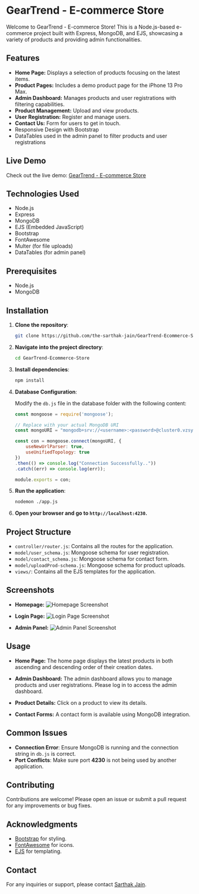 # GearTrend - E-commerce Store

Welcome to GearTrend - E-commerce Store! This is a Node.js-based e-commerce project built with Express, MongoDB, and EJS, showcasing a variety of products and providing admin functionalities.

## Features

- **Home Page:** Displays a selection of products focusing on the latest items.
- **Product Pages:** Includes a demo product page for the iPhone 13 Pro Max.
- **Admin Dashboard:** Manages products and user registrations with filtering capabilities.
- **Product Management:** Upload and view products.
- **User Registration:** Register and manage users.
- **Contact Us:** Form for users to get in touch.
- Responsive Design with Bootstrap
- DataTables used in the admin panel to filter products and user registrations

## Live Demo

Check out the live demo: [GearTrend - E-commerce Store](https://geartrend-ecommerce-store.onrender.com/)

## Technologies Used

- Node.js
- Express
- MongoDB
- EJS (Embedded JavaScript)
- Bootstrap
- FontAwesome
- Multer (for file uploads)
- DataTables (for admin panel)

## Prerequisites

- Node.js
- MongoDB

## Installation

1. **Clone the repository**:
   ```bash
   git clone https://github.com/the-sarthak-jain/GearTrend-Ecommerce-Store.git
   ```

2. **Navigate into the project directory**:
   ```bash
   cd GearTrend-Ecommerce-Store
   ```

3. **Install dependencies**:
   ```bash
   npm install
   ```

4. **Database Configuration**:

   Modify the `db.js` file in the database folder with the following content:

   ```javascript
   const mongoose = require('mongoose');

   // Replace with your actual MongoDB URI
   const mongoURI = "mongodb+srv://<username>:<password>@cluster0.vzsyypy.mongodb.net/sarthakdb?retryWrites=true&w=majority&appName=Cluster0";

   const con = mongoose.connect(mongoURI, {
       useNewUrlParser: true,
       useUnifiedTopology: true
   })
   .then(() => console.log("Connection Successfully.."))
   .catch((err) => console.log(err));

   module.exports = con;
   ```

5. **Run the application**:
   ```sh
   nodemon ./app.js
   ```

6. **Open your browser and go to `http://localhost:4230`.**

## Project Structure

- `controller/router.js`: Contains all the routes for the application.
- `model/user_schema.js`: Mongoose schema for user registration.
- `model/contact_schema.js`: Mongoose schema for contact form.
- `model/uploadProd-schema.js`: Mongoose schema for product uploads.
- `views/`: Contains all the EJS templates for the application.

## Screenshots

- **Homepage:**
![Homepage Screenshot](screenshots/home-page-GearTrend.png)

- **Login Page:**
![Login Page Screenshot](screenshots/login-page-GearTrend.png)

- **Admin Panel:**
![Admin Panel Screenshot](screenshots/admin-panel-GearTrend.png)

## Usage

- **Home Page:** The home page displays the latest products in both ascending and descending order of their creation dates.

- **Admin Dashboard:** The admin dashboard allows you to manage products and user registrations. Please log in to access the admin dashboard.

- **Product Details:** Click on a product to view its details.

- **Contact Forms:** A contact form is available using MongoDB integration.

## Common Issues

- **Connection Error**: Ensure MongoDB is running and the connection string in `db.js` is correct.
- **Port Conflicts**: Make sure port **4230** is not being used by another application.

## Contributing

Contributions are welcome! Please open an issue or submit a pull request for any improvements or bug fixes.

## Acknowledgments

- [Bootstrap](https://getbootstrap.com/) for styling.
- [FontAwesome](https://fontawesome.com/) for icons.
- [EJS](https://www.npmjs.com/package/ejs) for templating.

## Contact

For any inquiries or support, please contact [Sarthak Jain](mail.sarthakjain@gmail.com).
